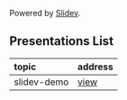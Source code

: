 Powered by [Slidev](https://sli.dev/).

## Presentations List
|  topic |  address |
| :---  | :--- |
|slidev-demo|[view](https://bytememo.com/presentations/slidev-demo/)|
